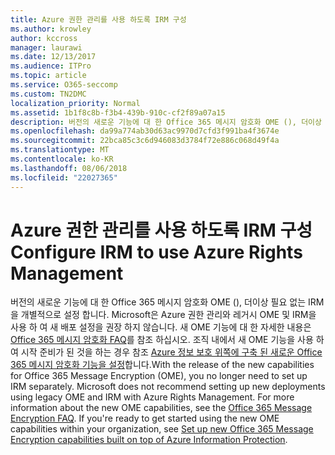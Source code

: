 ```yaml
---
title: Azure 권한 관리를 사용 하도록 IRM 구성
ms.author: krowley
author: kccross
manager: laurawi
ms.date: 12/13/2017
ms.audience: ITPro
ms.topic: article
ms.service: O365-seccomp
ms.custom: TN2DMC
localization_priority: Normal
ms.assetid: 1b1f8c8b-f3b4-439b-910c-cf2f89a07a15
description: 버전의 새로운 기능에 대 한 Office 365 메시지 암호화 OME (), 더이상 필요 없는 IRM을 개별적으로 설정 합니다. Microsoft은 Azure 권한 관리와 레거시 OME 및 IRM을 사용 하 여 새 배포 설정을 권장 하지 않습니다. 새 OME 기능에 대 한 자세한 내용은 Office 365 메시지 암호화 FAQ를 참조 하십시오. 준비가 조직 내에서 새 OME 기능을 사용 하 여 시작, 새로운 up 집합을 참조 하는 경우 Office 365 메시지 암호화 기능 Azure 정보 보호의 위쪽에 구축 합니다.
ms.openlocfilehash: da99a774ab30d63ac9970d7cfd3f991ba4f3674e
ms.sourcegitcommit: 22bca85c3c6d946083d3784f72e886c068d49f4a
ms.translationtype: MT
ms.contentlocale: ko-KR
ms.lasthandoff: 08/06/2018
ms.locfileid: "22027365"
---
```

# <a name="configure-irm-to-use-azure-rights-management"></a><span data-ttu-id="fe85e-106">Azure 권한 관리를 사용 하도록 IRM 구성</span><span class="sxs-lookup"><span data-stu-id="fe85e-106">Configure IRM to use Azure Rights Management</span></span>

<span data-ttu-id="fe85e-p102">버전의 새로운 기능에 대 한 Office 365 메시지 암호화 OME (), 더이상 필요 없는 IRM을 개별적으로 설정 합니다. Microsoft은 Azure 권한 관리와 레거시 OME 및 IRM을 사용 하 여 새 배포 설정을 권장 하지 않습니다. 새 OME 기능에 대 한 자세한 내용은 [Office 365 메시지 암호화 FAQ](https://support.office.com/article/0432dce9-d9b6-4e73-8a13-4a932eb0081e)를 참조 하십시오. 조직 내에서 새 OME 기능을 사용 하 여 시작 준비가 된 것을 하는 경우 참조 [Azure 정보 보호 위쪽에 구축 된 새로운 Office 365 메시지 암호화 기능을 설정](https://support.office.com/article/7ff0c040-b25c-4378-9904-b1b50210d00e)합니다.</span><span class="sxs-lookup"><span data-stu-id="fe85e-p102">With the release of the new capabilities for Office 365 Message Encryption (OME), you no longer need to set up IRM separately. Microsoft does not recommend setting up new deployments using legacy OME and IRM with Azure Rights Management. For more information about the new OME capabilities, see the [Office 365 Message Encryption FAQ](https://support.office.com/article/0432dce9-d9b6-4e73-8a13-4a932eb0081e). If you're ready to get started using the new OME capabilities within your organization, see [Set up new Office 365 Message Encryption capabilities built on top of Azure Information Protection](https://support.office.com/article/7ff0c040-b25c-4378-9904-b1b50210d00e).</span></span>
  

